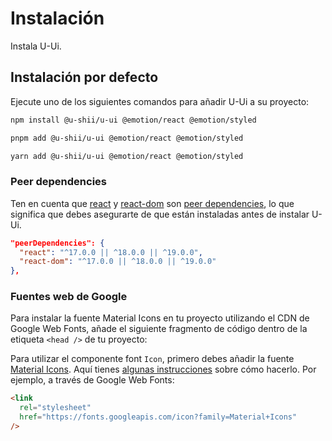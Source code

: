 # Instalación

<p class="description">Instala U-Ui.</p>

## Instalación por defecto

Ejecute uno de los siguientes comandos para añadir U-Ui a su proyecto:

<!-- #default-branch-switch -->

<codeblock storageKey="package-manager">

```bash npm
npm install @u-shii/u-ui @emotion/react @emotion/styled
```

```bash pnpm
pnpm add @u-shii/u-ui @emotion/react @emotion/styled
```

```bash yarn
yarn add @u-shii/u-ui @emotion/react @emotion/styled
```

</codeblock>

### Peer dependencies 

<!-- #react-peer-version -->

Ten en cuenta que [react](https://www.npmjs.com/package/react) y [react-dom](https://www.npmjs.com/package/react-dom) son [peer dependencies](https://nodejs.org/en/blog/npm/peer-dependencies), lo que significa que debes asegurarte de que están instaladas antes de instalar U-Ui.

```json
"peerDependencies": {
  "react": "^17.0.0 || ^18.0.0 || ^19.0.0",
  "react-dom": "^17.0.0 || ^18.0.0 || ^19.0.0"
},
```

### Fuentes web de Google

Para instalar la fuente Material Icons en tu proyecto utilizando el CDN de Google Web Fonts, añade el siguiente fragmento de código dentro de la etiqueta `<head />` de tu proyecto:

Para utilizar el componente font `Icon`, primero debes añadir la fuente [Material Icons](https://fonts.google.com/icons?icon.set=Material+Icons). Aquí tienes [algunas instrucciones](/u-ui/icons/#icon-font-icons) sobre cómo hacerlo. Por ejemplo, a través de Google Web Fonts:

```html
<link
  rel="stylesheet"
  href="https://fonts.googleapis.com/icon?family=Material+Icons"
/>
```